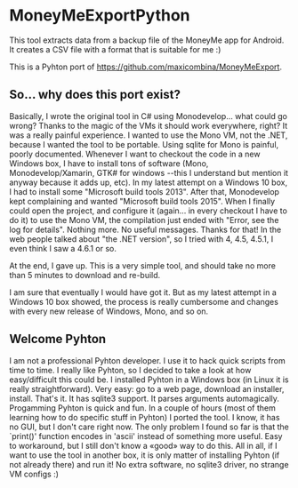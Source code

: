 # MoneyMeExportPython

This tool extracts data from a backup file of the MoneyMe app for Android.
It creates a CSV file with a format that is suitable for me :)

This is a Pyhton port of https://github.com/maxicombina/MoneyMeExport.

## So... why does this port exist?
Basically, I wrote the original tool in C# using Monodevelop... what could go wrong? Thanks to the magic of the VMs it should work everywhere, right?
It was a really painful experience. I wanted to use the Mono VM, not the .NET, because I wanted the tool to be portable.
Using sqlite for Mono is painful, poorly documented.
Whenever I want to checkout the code in a new Windows box, I have to install tons of software (Mono, Monodevelop/Xamarin, GTK# for windows --this I understand but mention it anyway because it adds up, etc). In my latest attempt on a Windows 10 box, I had to install some "Microsoft build tools 2013". After that, Monodevelop kept complaining and wanted "Microsoft build tools 2015".
When I finally could open the project, and configure it (again... in every checkout I have to do it) to use the Mono VM, the compilation just ended with "Error, see the log for details". Nothing more. No useful messages. Thanks for that!
In the web people talked about "the .NET version", so I tried with 4, 4.5, 4.5.1, I even think I saw a 4.6.1 or so.

At the end, I gave up. This is a very simple tool, and should take no more than 5 minutes to download and re-build.

I am sure that eventually I would have got it. But as my latest attempt in a Windows 10 box showed, the process is really cumbersome and changes with every new release of Windows, Mono, and so on.

## Welcome Pyhton
I am not a professional Pyhton developer. I use it to hack quick scripts from time to time.
I really like Pyhton, so I decided to take a look at how easy/difficult this could be.
I installed Pyhton in a Windows box (in Linux it is really straightforward). Very easy: go to a web page, download an installer, install. That's it.
It has sqlite3 support. It parses arguments automagically. Progamming Pyhton is quick and fun.
In a couple of hours (most of them learning how to do specific stuff in Pyhton) I ported the tool. I know, it has no GUI, but I don't care right now.
The only problem I found so far is that the `print()' function encodes in 'ascii' instead of something more useful. Easy to workaround, but I still don't know a «good» way to do this.
All in all, if I want to use the tool in another box, it is only matter of installing Pyhton (if not already there) and run it! No extra software, no sqlite3 driver, no strange VM configs :)
